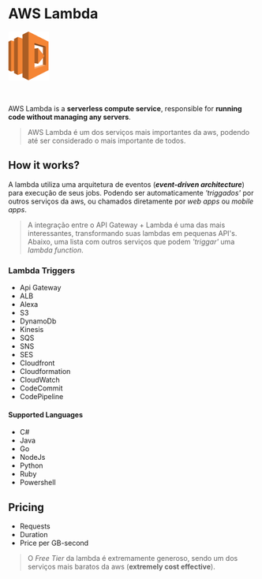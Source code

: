 # AWS Lambda

<img height=100px; alt="ec2_logo" src="../../../images/lambda.png" />

<p>&nbsp;</p>

AWS Lambda is a **serverless compute service**, responsible for **running code without managing any servers**.

> AWS Lambda é um dos serviços mais importantes da aws, podendo até ser considerado o mais importante de todos.

## How it works?

A lambda utiliza uma arquitetura de eventos (***event-driven architecture***) para execução de seus jobs. Podendo ser automaticamente *'triggados'* por outros serviços da aws, ou chamados diretamente por *web apps* ou *mobile apps*.

> A integração entre o API Gateway + Lambda é uma das mais interessantes, transformando suas lambdas em pequenas API's. Abaixo, uma lista com outros serviços que podem *'triggar'* uma *lambda function*.

### Lambda Triggers

- Api Gateway
- ALB
- Alexa
- S3
- DynamoDb
- Kinesis
- SQS
- SNS
- SES
- Cloudfront
- Cloudformation
- CloudWatch
- CodeCommit
- CodePipeline

#### Supported Languages

- C#
- Java
- Go
- NodeJs
- Python
- Ruby
- Powershell

## Pricing

- Requests
- Duration
- Price per GB-second

> O *Free Tier* da lambda é extremamente generoso, sendo um dos serviços mais baratos da aws (**extremely cost effective**).